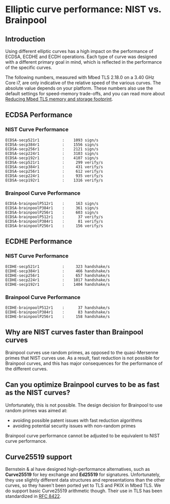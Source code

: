 # Elliptic curve performance: NIST vs. Brainpool

## Introduction
Using different elliptic curves has a high impact on the performance of ECDSA, ECDHE and ECDH operations. Each type of curve was designed with a different primary goal in mind, which is reflected in the performance of the specific curves.

The following numbers, measured with Mbed TLS 2.18.0  on a 3.40 GHz Core i7, are only indicative of the relative speed of the various curves. The absolute value depends on your platform. These numbers also use the default settings for speed-memory trade-offs, and you can read more about [Reducing Mbed TLS memory and storage footprint](/kb/how-to/reduce-polarssl-memory-and-storage-footprint.md).

## ECDSA Performance

### NIST Curve Performance
```
ECDSA-secp521r1          :    1093 sign/s
ECDSA-secp384r1          :    1556 sign/s
ECDSA-secp256r1          :    2121 sign/s
ECDSA-secp224r1          :    3103 sign/s
ECDSA-secp192r1          :    4107 sign/s
ECDSA-secp521r1          :     299 verify/s
ECDSA-secp384r1          :     431 verify/s
ECDSA-secp256r1          :     612 verify/s
ECDSA-secp224r1          :     935 verify/s
ECDSA-secp192r1          :    1316 verify/s
```

### Brainpool Curve Performance
```
ECDSA-brainpoolP512r1    :     163 sign/s
ECDSA-brainpoolP384r1    :     361 sign/s
ECDSA-brainpoolP256r1    :     603 sign/s
ECDSA-brainpoolP512r1    :      37 verify/s
ECDSA-brainpoolP384r1    :      81 verify/s
ECDSA-brainpoolP256r1    :     156 verify/s
```

## ECDHE Performance

### NIST Curve Performance
```
ECDHE-secp521r1          :     323 handshake/s
ECDHE-secp384r1          :     466 handshake/s
ECDHE-secp256r1          :     657 handshake/s
ECDHE-secp224r1          :    1017 handshake/s
ECDHE-secp192r1          :    1404 handshake/s
```

### Brainpool Curve Performance
```
ECDHE-brainpoolP512r1    :      37 handshake/s
ECDHE-brainpoolP384r1    :      83 handshake/s
ECDHE-brainpoolP256r1    :     158 handshake/s
```
    
## Why are NIST curves faster than Brainpool curves
Brainpool curves use random primes, as opposed to the quasi-Mersenne primes that NIST curves use. As a result, fast reduction is not possible for Brainpool curves, and this has major consequences for the performance of the different curves.

## Can you optimize Brainpool curves to be as fast as the NIST curves?
Unfortunately, this is not possible. The design decision for Brainpool to use random primes was aimed at:

* avoiding possible patent issues with fast reduction algorithms
* avoiding potential security issues with non-random primes

Brainpool curve performance cannot be adjusted to be equivalent to NIST curve performance.

## Curve25519 support
Bernstein & al have designed high-performance alternatives, such as **Curve25519** for key exchange and **Ed25519** for signatures. Unfortunately, they use slightly different data structures and representations than the other curves, so they haven't been ported yet to TLS and PKIX in Mbed TLS. We do support basic Curve25519 arithmetic though. Their use in TLS has been standardized in [RFC 8422](https://tools.ietf.org/html/rfc8422).
